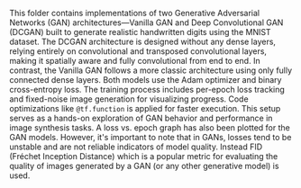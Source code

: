 This folder contains implementations of two Generative Adversarial Networks (GAN) architectures—Vanilla GAN and Deep Convolutional GAN (DCGAN) built to generate realistic handwritten digits using the MNIST dataset. The DCGAN architecture is designed without any dense layers, relying entirely on convolutional and transposed convolutional layers, making it spatially aware and fully convolutional from end to end. In contrast, the Vanilla GAN follows a more classic architecture using only fully connected dense layers. Both models use the Adam optimizer and binary cross-entropy loss. The training process includes per-epoch loss tracking and fixed-noise image generation for visualizing progress. Code optimizations like `@tf.function` is applied for faster execution. This setup serves as a hands-on exploration of GAN behavior and performance in image synthesis tasks.
A loss vs. epoch graph has also been plotted for the GAN models. However, it's important to note that in GANs, losses tend to be unstable and are not reliable indicators of model quality. 
Instead FID (Fréchet Inception Distance) which is a popular metric for evaluating the quality of images generated by a GAN (or any other generative model) is used.
